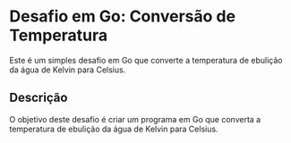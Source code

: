 # Desafio em Go: Conversão de Temperatura

Este é um simples desafio em Go que converte a temperatura de ebulição da água de Kelvin para Celsius.

## Descrição

O objetivo deste desafio é criar um programa em Go que converta a temperatura de ebulição da água de Kelvin para Celsius.

